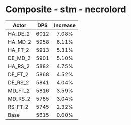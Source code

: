 # Composite - stm - necrolord
| Actor | DPS | Increase |
|---|:---:|:---:|
|HA_DE_2|6012|7.08%|
|HA_MD_2|5958|6.11%|
|HA_FT_2|5913|5.31%|
|DE_MD_2|5901|5.10%|
|HA_RS_2|5882|4.75%|
|DE_FT_2|5868|4.52%|
|DE_RS_2|5841|4.04%|
|MD_FT_2|5816|3.59%|
|MD_RS_2|5785|3.04%|
|RS_FT_2|5745|2.32%|
|Base|5615|0.00%|
